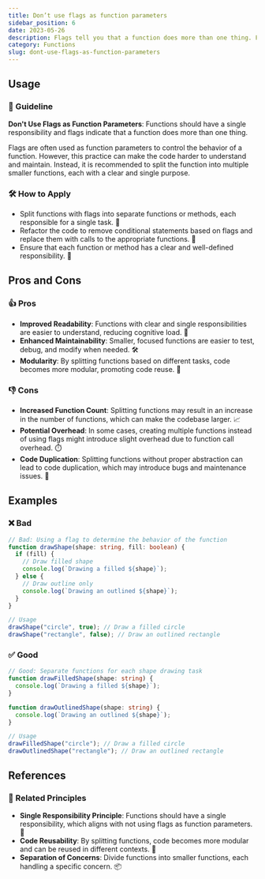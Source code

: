 ```yaml
---
title: Don’t use flags as function parameters
sidebar_position: 6
date: 2023-05-26
description: Flags tell you that a function does more than one thing. Functions should do only one thing.
category: Functions
slug: dont-use-flags-as-function-parameters
---
```


## Usage

### 📝 Guideline
**Don't Use Flags as Function Parameters**: Functions should have a single responsibility and flags indicate that a function does more than one thing.

Flags are often used as function parameters to control the behavior of a function. However, this practice can make the code harder to understand and maintain. Instead, it is recommended to split the function into multiple smaller functions, each with a clear and single purpose.

### 🛠️ How to Apply
- Split functions with flags into separate functions or methods, each responsible for a single task. 🚀
- Refactor the code to remove conditional statements based on flags and replace them with calls to the appropriate functions. 🔄
- Ensure that each function or method has a clear and well-defined responsibility. 🎯

## Pros and Cons

### 👍 Pros
- **Improved Readability**: Functions with clear and single responsibilities are easier to understand, reducing cognitive load. 📖
- **Enhanced Maintainability**: Smaller, focused functions are easier to test, debug, and modify when needed. 🛠️
- **Modularity**: By splitting functions based on different tasks, code becomes more modular, promoting code reuse. 🧩

### 👎 Cons
- **Increased Function Count**: Splitting functions may result in an increase in the number of functions, which can make the codebase larger. 📈
- **Potential Overhead**: In some cases, creating multiple functions instead of using flags might introduce slight overhead due to function call overhead. ⏱️
- **Code Duplication**: Splitting functions without proper abstraction can lead to code duplication, which may introduce bugs and maintenance issues. 🐞

## Examples

### ❌ Bad
```typescript
// Bad: Using a flag to determine the behavior of the function
function drawShape(shape: string, fill: boolean) {
  if (fill) {
    // Draw filled shape
    console.log(`Drawing a filled ${shape}`);
  } else {
    // Draw outline only
    console.log(`Drawing an outlined ${shape}`);
  }
}

// Usage
drawShape("circle", true); // Draw a filled circle
drawShape("rectangle", false); // Draw an outlined rectangle
```

### ✅ Good
```typescript
// Good: Separate functions for each shape drawing task
function drawFilledShape(shape: string) {
  console.log(`Drawing a filled ${shape}`);
}

function drawOutlinedShape(shape: string) {
  console.log(`Drawing an outlined ${shape}`);
}

// Usage
drawFilledShape("circle"); // Draw a filled circle
drawOutlinedShape("rectangle"); // Draw an outlined rectangle
```

## References

### 🔀 Related Principles
- **Single Responsibility Principle**: Functions should have a single responsibility, which aligns with not using flags as function parameters. 🎯
- **Code Reusability**: By splitting functions, code becomes more modular and can be reused in different contexts. 🔄
- **Separation of Concerns**: Divide functions into smaller functions, each handling a specific concern. 📦